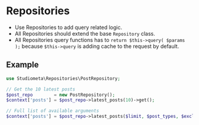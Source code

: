 # Repositories

- Use Repositories to add query related logic. 
- All Repositories should extend the base `Repository` class. 
- All Repositories query functions has to `return $this->query( $params );` because `$this->query` is adding cache to the request by default.


## Example
```php
use Studiometa\Repositories\PostRepository;

// Get the 10 latest posts
$post_repo        = new PostRepository();
$context['posts'] = $post_repo->latest_posts(10)->get();

// Full list of available arguments
$context['posts'] = $post_repo->latest_posts($limit, $post_types, $exclude_posts, $paged)->get();
```

